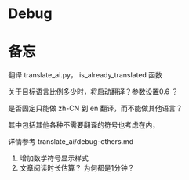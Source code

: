 # Debug



# 备忘

翻译 translate_ai.py， is_already_translated 函数

关于目标语言比例多少时，将启动翻译？参数设置0.6 ？

是否固定只能做 zh-CN 到 en 翻译，而不能做其他语言？

其中包括其他各种不需要翻译的符号也考虑在内，

详情参考 translate_ai/debug-others.md 


1. 增加数学符号显示样式
2. 文章阅读时长估算？
为何都是1分钟？
